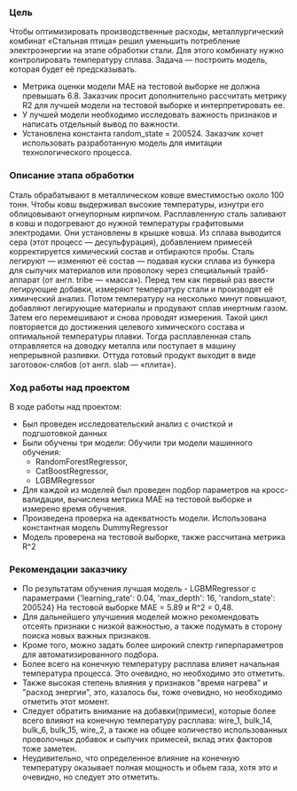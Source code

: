 ### Цель
Чтобы оптимизировать производственные расходы, металлургический комбинат «Стальная птица» решил уменьшить потребление электроэнергии на этапе обработки стали. Для этого комбинату нужно контролировать температуру сплава. Задача — построить модель, которая будет её предсказывать.

- Метрика оценки модели МАЕ на тестовой выборке не должна превышать 6.8. Заказчик просит дополнительно рассчитать метрику R2 для лучшей модели на тестовой выборке и интерпретировать ее.
- У лучшей модели необходимо исследовать важность признаков и написать отдельный вывод по важности.
- Установлена конcтанта random_state = 200524.
Заказчик хочет использовать разработанную модель для имитации технологического процесса.

### Описание этапа обработки
Сталь обрабатывают в металлическом ковше вместимостью около 100 тонн. Чтобы ковш выдерживал высокие температуры, изнутри его облицовывают огнеупорным кирпичом. Расплавленную сталь заливают в ковш и подогревают до нужной температуры графитовыми электродами. Они установлены в крышке ковша.
Из сплава выводится сера (этот процесс — десульфурация), добавлением примесей корректируется химический состав и отбираются пробы. Сталь легируют — изменяют её состав — подавая куски сплава из бункера для сыпучих материалов или проволоку через специальный трайб-аппарат (от англ. tribe — «масса»).
Перед тем как первый раз ввести легирующие добавки, измеряют температуру стали и производят её химический анализ. Потом температуру на несколько минут повышают, добавляют легирующие материалы и продувают сплав инертным газом. Затем его перемешивают и снова проводят измерения. Такой цикл повторяется до достижения целевого химического состава и оптимальной температуры плавки. Тогда расплавленная сталь отправляется на доводку металла или поступает в машину непрерывной разливки. Оттуда готовый продукт выходит в виде заготовок-слябов (от англ. slab — «плита»).

### Ход работы над проектом
В ходе работы над проектом:
- Был проведен исследовательский анализ с очисткой и подгшотовкой данных
- Были обучены три модели: Обучили три модели машинного обучения:
  - RandomForestRegressor,
  - CatBoostRegressor,
  - LGBMRegressor
- Для каждой из моделей был проведен подбор параметров на кросс-валидации, вычислена метрика MAE на тестовой выборке и измерено время обучения.
- Произведена проверка на адекватность модели. Использована константная модель DummyRegressor
- Модель проверена на тестовой выборке, также рассчитана метрика R^2
  
### Рекомендации заказчику
- По результатам обучения лучшая модель - LGBMRegressor с параметрами {'learning_rate': 0.04, 'max_depth': 16, 'random_state': 200524} На тестовой выборке MAE = 5.89 и R^2 = 0,48.
- Для дальнейшего улучшения моделей можно рекомендовать отсеять признаки с низкой важностью, а также подумать в сторону поиска новых важных признаков.
- Кроме того, можно задать более широкий спектр гиперпараметров для автоматизированного подбора.
- Более всего на конечную температуру расплава влияет начальная температура процесса. Это очевидно, но необходимо это отметить.
- Также высокая степень влияния у признаков "время нагрева" и "расход энергии", это, казалось бы, тоже очевидно, но необходимо отметить этот момент.
- Следует обратить внимание на добавки(примеси), которые более всего влияют на конечную температуру расплава: wire_1, bulk_14, bulk_6, bulk_15, wire_2, а также на общее количество использованных проволочных добавок и сыпучих примесей, вклад этих факторов тоже заметен.
- Неудивительно, что определенное влияние на конечную температуру оказывает полная мощность и обьем газа, хотя это и очевидно, но следует это отметить.
